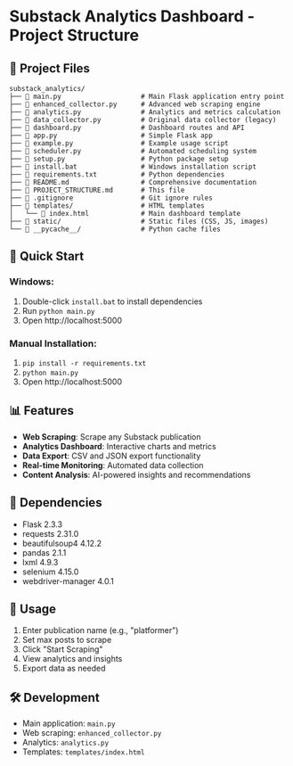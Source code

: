 # Substack Analytics Dashboard - Project Structure

## 📁 Project Files

```
substack_analytics/
├── 📄 main.py                    # Main Flask application entry point
├── 📄 enhanced_collector.py      # Advanced web scraping engine
├── 📄 analytics.py               # Analytics and metrics calculation
├── 📄 data_collector.py          # Original data collector (legacy)
├── 📄 dashboard.py               # Dashboard routes and API
├── 📄 app.py                     # Simple Flask app
├── 📄 example.py                 # Example usage script
├── 📄 scheduler.py               # Automated scheduling system
├── 📄 setup.py                   # Python package setup
├── 📄 install.bat                # Windows installation script
├── 📄 requirements.txt           # Python dependencies
├── 📄 README.md                  # Comprehensive documentation
├── 📄 PROJECT_STRUCTURE.md       # This file
├── 📄 .gitignore                 # Git ignore rules
├── 📁 templates/                 # HTML templates
│   └── 📄 index.html             # Main dashboard template
├── 📁 static/                    # Static files (CSS, JS, images)
└── 📁 __pycache__/               # Python cache files
```

## 🚀 Quick Start

### Windows:
1. Double-click `install.bat` to install dependencies
2. Run `python main.py`
3. Open http://localhost:5000

### Manual Installation:
1. `pip install -r requirements.txt`
2. `python main.py`
3. Open http://localhost:5000

## 📊 Features

- **Web Scraping**: Scrape any Substack publication
- **Analytics Dashboard**: Interactive charts and metrics
- **Data Export**: CSV and JSON export functionality
- **Real-time Monitoring**: Automated data collection
- **Content Analysis**: AI-powered insights and recommendations

## 🔧 Dependencies

- Flask 2.3.3
- requests 2.31.0
- beautifulsoup4 4.12.2
- pandas 2.1.1
- lxml 4.9.3
- selenium 4.15.0
- webdriver-manager 4.0.1

## 📝 Usage

1. Enter publication name (e.g., "platformer")
2. Set max posts to scrape
3. Click "Start Scraping"
4. View analytics and insights
5. Export data as needed

## 🛠️ Development

- Main application: `main.py`
- Web scraping: `enhanced_collector.py`
- Analytics: `analytics.py`
- Templates: `templates/index.html`
